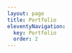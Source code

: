 ```yaml
---
layout: page
title: Portfolio
eleventyNavigation:
  key: Portfolio
  order: 2
---
```


 <div id="adobe-dc-view"></div>
<script src="https://documentcloud.adobe.com/view-sdk/main.js"></script>
<script type="text/javascript">
	document.addEventListener("adobe_dc_view_sdk.ready", function(){ 
		var adobeDCView = new AdobeDC.View({clientId: "ba95a1476d7544178ed64a7b114493a7"});
		adobeDCView.previewFile({
			content:{location: {url: "https://documentcloud.adobe.com/link/file/?x-product=CCHome%2F1.0&guid=a8f5049a-eace-442c-8107-4ab77ff10c25&x-location=Home&uri=urn%3Aaaid%3Asc%3Aus%3Aa24cf58a-a2ec-485b-8d63-bff2e94aa042&filetype=application%2Fpdf&size=28778611"}},
			metaData:{fileName: "Portfolio.pdf"}
		}, {embedMode: "LIGHT_BOX", defaultViewMode: "FIT_WIDTH"});
	});
</script>
